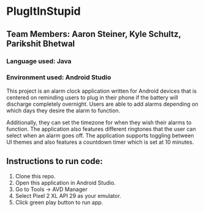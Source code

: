 # PlugItInStupid
## Team Members: Aaron Steiner, Kyle Schultz, Parikshit Bhetwal
### Language used: Java 
### Environment used: Android Studio 

This project is an alarm clock application written for Android devices that is centered
on reminding users to plug in their phone if the battery will discharge completely overnight. 
Users are able to add alarms depending on which days they desire the alarm to function. 

Additionally, they can set the timezone for when they wish their alarms to function. 
The application also features different ringtones that the user can select when an alarm goes off. 
The application supports toggling between UI themes and also features a countdown timer which is set at 10 minutes. 

## Instructions to run code:
1) Clone this repo. 
2) Open this application in Android Studio. 
3) Go to Tools -> AVD Manager
4) Select Pixel 2 XL API 29 as your emulator. 
5) Click green play button to run app. 
